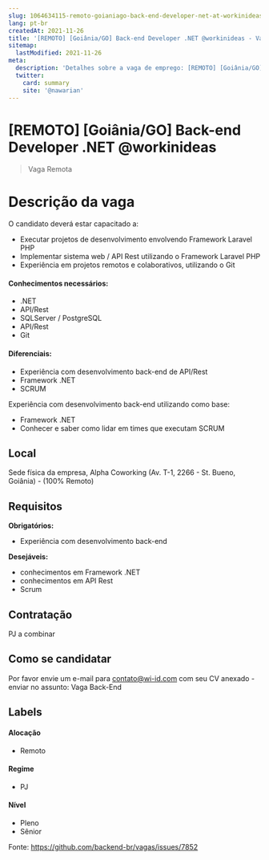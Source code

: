 ```yaml
---
slug: 1064634115-remoto-goianiago-back-end-developer-net-at-workinideas
lang: pt-br
createdAt: 2021-11-26
title: '[REMOTO] [Goiânia/GO] Back-end Developer .NET @workinideas - Vaga de Emprego'
sitemap:
  lastModified: 2021-11-26
meta:
  description: 'Detalhes sobre a vaga de emprego: [REMOTO] [Goiânia/GO] Back-end Developer .NET @workinideas'
  twitter:
    card: summary
    site: '@nawarian'
---
```


# [REMOTO] [Goiânia/GO] Back-end Developer .NET @workinideas

<!--
==================================================
Caso a vaga for remoto durante a pandemia informar no texto "Remoto durante o covid"
==================================================
-->
<!-- 
==================================================
POR FAVOR, SÓ POSTE SE A VAGA FOR PARA BACK-END!

Não faça distinção de gênero no título da vaga.

Use: "Back-End Developer" ao invés de 
"Desenvolvedor Back-End" \o/

Exemplo: `[São Paulo] Back-End Developer @ NOME DA EMPRESA`
==================================================
-->
<!--
==================================================
Caso a vaga for remoto durante a pandemia deixar a linha abaixo
==================================================
-->
> Vaga Remota

# Descrição da vaga

O candidato deverá estar capacitado a:
 - Executar projetos de desenvolvimento envolvendo Framework Laravel PHP
 - Implementar sistema web / API Rest utilizando o Framework Laravel PHP
 - Experiência em projetos remotos e colaborativos, utilizando o Git

#### Conhecimentos necessários: 

- .NET
- API/Rest
- SQLServer / PostgreSQL
- API/Rest
- Git

#### Diferenciais:
 - Experiência com desenvolvimento back-end de API/Rest
 - Framework .NET
 - SCRUM

Experiência com desenvolvimento back-end utilizando como base:
 - Framework .NET
 - Conhecer e saber como lidar em times que executam SCRUM

## Local

Sede física da empresa, Alpha Coworking (Av. T-1, 2266 - St. Bueno, Goiânia) - (100% Remoto)

## Requisitos

**Obrigatórios:**
- Experiência com desenvolvimento back-end

**Desejáveis:**
- conhecimentos em Framework .NET
- conhecimentos em API Rest
- Scrum

## Contratação

PJ a combinar

## Como se candidatar

Por favor envie um e-mail para contato@wi-id.com com seu CV anexado - enviar no assunto: Vaga Back-End

## Labels
<!-- retire os labels que não fazem sentido à vaga -->

#### Alocação
- Remoto

#### Regime
- PJ

#### Nível
- Pleno
- Sênior



Fonte: https://github.com/backend-br/vagas/issues/7852